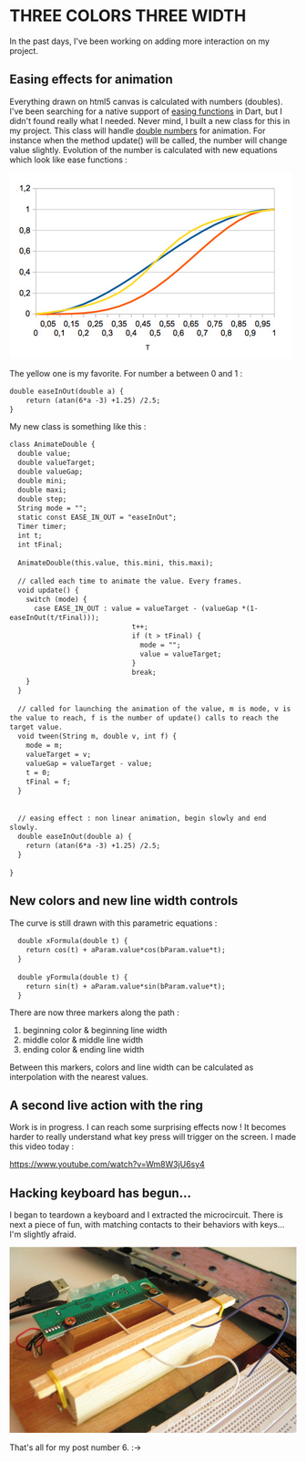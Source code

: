 # THREE COLORS THREE WIDTH
In the past days, I've been working on adding more interaction on my project. 

## Easing effects for animation
Everything drawn on html5 canvas is calculated with numbers (doubles). I've been searching for a native support of [easing functions](http://www.timotheegroleau.com/Flash/experiments/easing_function_generator.htm) in Dart, but I didn't found really what I needed. Never mind, I built a new class for this in my project. This class will handle [double numbers](https://api.dartlang.org/apidocs/channels/stable/#dart:core.double) for animation. For instance when the method update() will be called, the number will change value slightly. Evolution of the number is calculated with new equations which look like ease functions :

![ease functions](../project_images/easeFunctions.jpg?raw=true "Ease functions")

The yellow one is my favorite. For number a between 0 and 1 :
```
double easeInOut(double a) {
    return (atan(6*a -3) +1.25) /2.5;
}
```

My new class is something like this : 

```
class AnimateDouble {
  double value;
  double valueTarget;
  double valueGap;
  double mini;
  double maxi;
  double step;
  String mode = "";
  static const EASE_IN_OUT = "easeInOut";
  Timer timer;
  int t;
  int tFinal;
  
  AnimateDouble(this.value, this.mini, this.maxi);
  
  // called each time to animate the value. Every frames.
  void update() {
    switch (mode) {
      case EASE_IN_OUT : value = valueTarget - (valueGap *(1-easeInOut(t/tFinal)));
                              t++;
                              if (t > tFinal) {
                                mode = "";
                                value = valueTarget;
                              }
                              break;
    }
  }

  // called for launching the animation of the value, m is mode, v is the value to reach, f is the number of update() calls to reach the target value.
  void tween(String m, double v, int f) {
    mode = m;
    valueTarget = v;
    valueGap = valueTarget - value;
    t = 0;
    tFinal = f;
  }
  
  
  // easing effect : non linear animation, begin slowly and end slowly.
  double easeInOut(double a) {
    return (atan(6*a -3) +1.25) /2.5;
  }
  
}
```

## New colors and new line width controls
The curve is still drawn with this parametric equations :
```
  double xFormula(double t) {
    return cos(t) + aParam.value*cos(bParam.value*t);
  }

  double yFormula(double t) {
    return sin(t) + aParam.value*sin(bParam.value*t);
  }
```

There are now three markers along the path :
1. beginning color & beginning line width
2. middle color & middle line width
3. ending color & ending line width

Between this markers, colors and line width can be calculated as interpolation with the nearest values.

## A second live action with the ring
Work is in progress. I can reach some surprising effects now ! It becomes harder to really understand what key press will trigger on the screen. I made this video today :

https://www.youtube.com/watch?v=Wm8W3jU6sy4


## Hacking keyboard has begun...
I began to teardown a keyboard and I extracted the microcircuit. There is next a piece of fun, with matching contacts to their behaviors with keys... I'm slightly afraid. 

![Keyboard circuit on the air](../project_images/keyboardHack01.jpg?raw=true "Keyboard circuit on the air")

That's all for my post number 6. :->